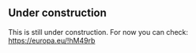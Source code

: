 ## Under construction
This is still under construction.
For now you can check: https://europa.eu/!hM49rb
